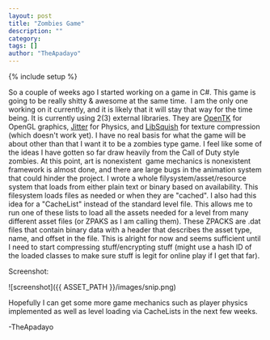 ```yaml
---
layout: post
title: "Zombies Game"
description: ""
category: 
tags: []
author: "TheApadayo"
---
```

{% include setup %}

So a couple of weeks ago I started working on a game in C#. This game is going to be really shitty &amp; awesome at the same time.  I am the only one working on it currently, and it is likely that it will stay that way for the time being.  It is currently using 2(3) external libraries. They are [OpenTK](http://www.opentk.com/) for OpenGL graphics, [Jitter](http://www.jitter-physics.com) for Physics, and [LibSquish](http://code.google.com/p/libsquish/) for texture compression (which doesn't work yet).  I have no real basis for what the game will be about other than that I want it to be a zombies type game.  I feel like some of the ideas I have gotten so far draw heavily from the Call of Duty style zombies.  At this point, art is nonexistent  game mechanics is nonexistent  framework is almost done, and there are large bugs in the animation system that could hinder the project.  I wrote a whole filysystem/asset/resource system that loads from either plain text or binary based on availability.  This filesystem loads files as needed or when they are "cached".  I also had this idea for a "CacheList" instead of the standard level file.  This allows me to run one of these lists to load all the assets needed for a level from many different asset files (or ZPAKS as I am calling them).  These ZPACKS are .dat files that contain binary data with a header that describes the asset type, name, and offset in the file.  This is alright for now and seems sufficient until I need to start compressing stuff/encrypting stuff (might use a hash ID of the loaded classes to make sure stuff is legit for online play if I get that far).

Screenshot:

![screenshot]({{ ASSET_PATH }}/images/snip.png)


Hopefully I can get some more game mechanics such as player physics implemented as well as level loading via CacheLists in the next few weeks.

-TheApadayo